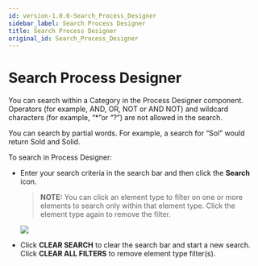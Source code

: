 ```yaml
---
id: version-1.0.0-Search_Process_Designer
sidebar_label: Search Process Designer
title: Search Process Designer
original_id: Search_Process_Designer
---
```


# Search Process Designer

You can search within a Category in the Process Designer component.
Operators (for example, AND, OR, NOT or AND NOT) and wildcard characters
(for example, “\*”or “?”) are not allowed in the search.

You can search by partial words. For example, a search for “Sol” would
return Sold and Solid.

To search in Process Designer:

  - Enter your search criteria in the search bar and then click the
    **Search** icon.
    
    >**NOTE:** You can click an element type to filter on one or more
    elements to search only within that element type. Click the element
    type again to remove the filter.
    
    ![](Resources/Images/SearchProcessDesigner.png)

  - Click **CLEAR SEARCH** to clear the search bar and start a new
    search. Click **CLEAR ALL FILTERS** to remove element type
    filter(s).
